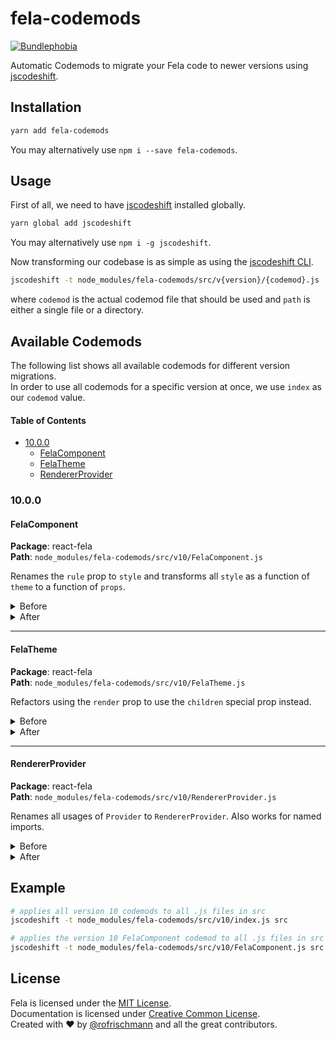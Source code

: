 # fela-codemods

<a href="https://bundlephobia.com/result?p=fela-codemods@latest"><img alt="Bundlephobia" src="https://img.shields.io/bundlephobia/minzip/fela-codemods.svg"></a>

Automatic Codemods to migrate your Fela code to newer versions using [jscodeshift](https://github.com/facebook/jscodeshift).

## Installation
```sh
yarn add fela-codemods
```
You may alternatively use `npm i --save fela-codemods`.


## Usage
First of all, we need to have [jscodeshift](https://github.com/facebook/jscodeshift) installed globally.

```sh
yarn global add jscodeshift
```
You may alternatively use `npm i -g jscodeshift`.


Now transforming our codebase is as simple as using the [jscodeshift CLI](https://github.com/facebook/jscodeshift#usage-cli).<br>

```sh
jscodeshift -t node_modules/fela-codemods/src/v{version}/{codemod}.js [path]
```
where `codemod` is the actual codemod file that should be used and `path` is either a single file or a directory.

## Available Codemods
The following list shows all available codemods for different version migrations.<br>
In order to use all codemods for a specific version at once, we use `index` as our `codemod` value.

#### Table of Contents
- [10.0.0](#10-0-0)
  - [FelaComponent](#fela-component)
  - [FelaTheme](#fela-theme)
  - [RendererProvider](#renderer-provider)

### 10.0.0

#### FelaComponent
**Package**: react-fela<br>
**Path**: `node_modules/fela-codemods/src/v10/FelaComponent.js`

Renames the `rule` prop to `style` and transforms all `style` as a function of `theme` to a function of `props`.

<details>
<summary>Before</summary>

```javascript
const Usage = (
  <FelaComponent rule={({ color }) => ({ fontSize: 15, color })} />
)
```

```javascript
const Usage = (
  <FelaComponent style={theme => ({ color: theme.primary })} />
)
```

</details>
<details>
<summary>After</summary>

```javascript
const Usage = (
  <FelaComponent style={({ color }) => ({ fontSize: 15, color })} />
)
```
```javascript
const Usage = (
  <FelaComponent style={({ theme }) => ({ color: theme.primary })} />
)
```
</details>

--- 

#### FelaTheme
**Package**: react-fela<br>
**Path**: `node_modules/fela-codemods/src/v10/FelaTheme.js`

Refactors using the `render` prop to use the `children` special prop instead.

<details>
<summary>Before</summary>

```javascript
const Usage = (
  <FelaTheme render={theme => <div>{theme.color.primary}</div>} />
)
```

</details>
<details>
<summary>After</summary>

```javascript
const Usage = (
  <FelaTheme>{theme => <div>{theme.color.primary}</div>}</FelaTheme>
)
```
</details>

---

#### RendererProvider 
**Package**: react-fela<br>
**Path**: `node_modules/fela-codemods/src/v10/RendererProvider.js`

Renames all usages of `Provider` to `RendererProvider`. Also works for named imports.

<details>
<summary>Before</summary>

```javascript
import { Provider } from 'react-fela'

const Usage = (
  <Provider renderer={renderer}>
    <App />
  </Provider>
)
```
```javascript
import { Provider as FelaProvider } from 'react-fela'

const Usage = (
  <FelaProvider renderer={renderer}>
    <App />
  </FelaProvider>
)
```

</details>
<details>
<summary>After</summary>

```javascript
import { RendererProvider } from 'react-fela'

const Usage = (
  <RendererProvider renderer={renderer}>
    <App />
  </RendererProvider>
)
```
```javascript
import { RendererProvider as FelaProvider } from 'react-fela'

const Usage = (
  <FelaProvider renderer={renderer}>
    <App />
  </FelaProvider>
)
```
</details>

## Example
```sh
# applies all version 10 codemods to all .js files in src
jscodeshift -t node_modules/fela-codemods/src/v10/index.js src

# applies the version 10 FelaComponent codemod to all .js files in src
jscodeshift -t node_modules/fela-codemods/src/v10/FelaComponent.js src
```

## License
Fela is licensed under the [MIT License](http://opensource.org/licenses/MIT).<br>
Documentation is licensed under [Creative Common License](http://creativecommons.org/licenses/by/4.0/).<br>
Created with ♥ by [@rofrischmann](http://rofrischmann.de) and all the great contributors.
